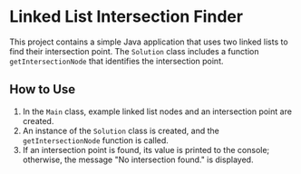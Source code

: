 # Linked List Intersection Finder

This project contains a simple Java application that uses two linked lists to find their intersection point. The `Solution` class includes a function `getIntersectionNode` that identifies the intersection point.

## How to Use

1. In the `Main` class, example linked list nodes and an intersection point are created.
2. An instance of the `Solution` class is created, and the `getIntersectionNode` function is called.
3. If an intersection point is found, its value is printed to the console; otherwise, the message "No intersection found." is displayed.
